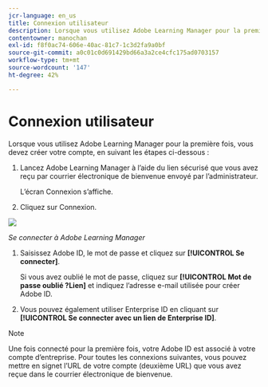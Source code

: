 ```yaml
---
jcr-language: en_us
title: Connexion utilisateur
description: Lorsque vous utilisez Adobe Learning Manager pour la première fois, vous devez créer votre compte.
contentowner: manochan
exl-id: f8f0ac74-606e-40ac-81c7-1c3d2fa9a0bf
source-git-commit: a0c01c0d691429bd66a3a2ce4cfc175ad0703157
workflow-type: tm+mt
source-wordcount: '147'
ht-degree: 42%

---
```


# Connexion utilisateur

Lorsque vous utilisez Adobe Learning Manager pour la première fois, vous devez créer votre compte, en suivant les étapes ci-dessous :

1. Lancez Adobe Learning Manager à l’aide du lien sécurisé que vous avez reçu par courrier électronique de bienvenue envoyé par l’administrateur.

   L’écran Connexion s’affiche.

1. Cliquez sur Connexion.

![](assets/adobeid-signin.png)

*Se connecter à Adobe Learning Manager*

1. Saisissez Adobe ID, le mot de passe et cliquez sur **[!UICONTROL Se connecter]**.

   Si vous avez oublié le mot de passe, cliquez sur **[!UICONTROL Mot de passe oublié ?Lien]** et indiquez l’adresse e-mail utilisée pour créer Adobe ID.

1. Vous pouvez également utiliser Enterprise ID en cliquant sur **[!UICONTROL Se connecter avec un lien de Enterprise ID]**.

>[!NOTE]
>
>Une fois connecté pour la première fois, votre Adobe ID est associé à votre compte d’entreprise. Pour toutes les connexions suivantes, vous pouvez mettre en signet l’URL de votre compte (deuxième URL) que vous avez reçue dans le courrier électronique de bienvenue.
